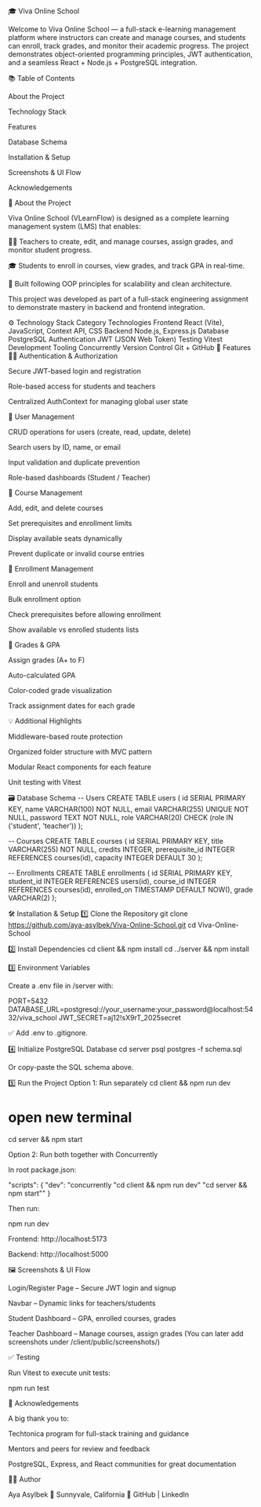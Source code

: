 🎓 Viva Online School 

Welcome to Viva Online School — a full-stack e-learning management platform where instructors can create and manage courses, and students can enroll, track grades, and monitor their academic progress.
The project demonstrates object-oriented programming principles, JWT authentication, and a seamless React + Node.js + PostgreSQL integration.

📚 Table of Contents

About the Project

Technology Stack

Features

Database Schema

Installation & Setup

Screenshots & UI Flow

Acknowledgements

🧩 About the Project

Viva Online School (VLearnFlow) is designed as a complete learning management system (LMS) that enables:

👩‍🏫 Teachers to create, edit, and manage courses, assign grades, and monitor student progress.

🎓 Students to enroll in courses, view grades, and track GPA in real-time.

🧱 Built following OOP principles for scalability and clean architecture.

This project was developed as part of a full-stack engineering assignment to demonstrate mastery in backend and frontend integration.

⚙️ Technology Stack
Category	Technologies
Frontend	React (Vite), JavaScript, Context API, CSS
Backend	Node.js, Express.js
Database	PostgreSQL
Authentication	JWT (JSON Web Token)
Testing	Vitest
Development Tooling	Concurrently
Version Control	Git + GitHub
🚀 Features
🧑‍💻 Authentication & Authorization

Secure JWT-based login and registration

Role-based access for students and teachers

Centralized AuthContext for managing global user state

🧠 User Management

CRUD operations for users (create, read, update, delete)

Search users by ID, name, or email

Input validation and duplicate prevention

Role-based dashboards (Student / Teacher)

📘 Course Management

Add, edit, and delete courses

Set prerequisites and enrollment limits

Display available seats dynamically

Prevent duplicate or invalid course entries

🧾 Enrollment Management

Enroll and unenroll students

Bulk enrollment option

Check prerequisites before allowing enrollment

Show available vs enrolled students lists

🧮 Grades & GPA

Assign grades (A+ to F)

Auto-calculated GPA

Color-coded grade visualization

Track assignment dates for each grade

💡 Additional Highlights

Middleware-based route protection

Organized folder structure with MVC pattern

Modular React components for each feature

Unit testing with Vitest

🗃️ Database Schema
-- Users
CREATE TABLE users (
  id SERIAL PRIMARY KEY,
  name VARCHAR(100) NOT NULL,
  email VARCHAR(255) UNIQUE NOT NULL,
  password TEXT NOT NULL,
  role VARCHAR(20) CHECK (role IN ('student', 'teacher'))
);

-- Courses
CREATE TABLE courses (
  id SERIAL PRIMARY KEY,
  title VARCHAR(255) NOT NULL,
  credits INTEGER,
  prerequisite_id INTEGER REFERENCES courses(id),
  capacity INTEGER DEFAULT 30
);

-- Enrollments
CREATE TABLE enrollments (
  id SERIAL PRIMARY KEY,
  student_id INTEGER REFERENCES users(id),
  course_id INTEGER REFERENCES courses(id),
  enrolled_on TIMESTAMP DEFAULT NOW(),
  grade VARCHAR(2)
);

🛠️ Installation & Setup
1️⃣ Clone the Repository
git clone https://github.com/aya-asylbek/Viva-Online-School.git
cd Viva-Online-School

2️⃣ Install Dependencies
cd client && npm install
cd ../server && npm install

3️⃣ Environment Variables

Create a .env file in /server with:

PORT=5432
DATABASE_URL=postgresql://your_username:your_password@localhost:5432/viva_school
JWT_SECRET=aj12!sX9rT_2025secret


✅ Add .env to .gitignore.

4️⃣ Initialize PostgreSQL Database
cd server
psql postgres -f schema.sql


Or copy-paste the SQL schema above.

5️⃣ Run the Project
Option 1: Run separately
cd client && npm run dev
# open new terminal
cd server && npm start

Option 2: Run both together with Concurrently

In root package.json:

"scripts": {
  "dev": "concurrently \"cd client && npm run dev\" \"cd server && npm start\""
}


Then run:

npm run dev


Frontend: http://localhost:5173

Backend: http://localhost:5000

🖼️ Screenshots & UI Flow

Login/Register Page – Secure JWT login and signup

Navbar – Dynamic links for teachers/students

Student Dashboard – GPA, enrolled courses, grades

Teacher Dashboard – Manage courses, assign grades
(You can later add screenshots under /client/public/screenshots/)

✅ Testing

Run Vitest to execute unit tests:

npm run test

🙌 Acknowledgements

A big thank you to:

Techtonica program for full-stack training and guidance

Mentors and peers for review and feedback

PostgreSQL, Express, and React communities for great documentation

👩‍💻 Author

Aya Asylbek
📍 Sunnyvale, California
🔗 GitHub
 | LinkedIn